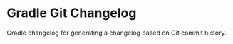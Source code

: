 Gradle Git Changelog
====================

Gradle changelog for generating a changelog based on Git commit history.
